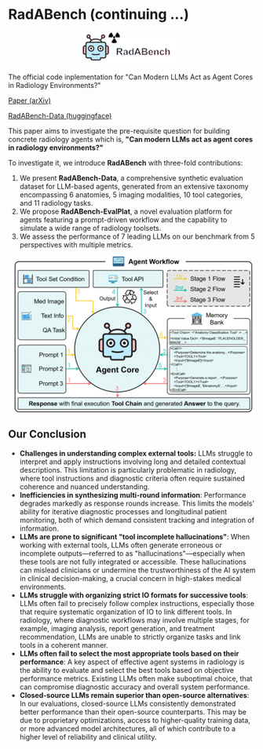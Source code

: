 # RadABench (continuing ...)

<div align="center">
  <img src="./assets/logo.png" width="200"/> <div align="center"></div>
</div>

The official code inplementation for "Can Modern LLMs Act as Agent Cores in Radiology Environments?"

[Paper (arXiv)](https://arxiv.org/pdf/2412.09529)

[RadABench-Data (huggingface)](https://huggingface.co/datasets/QiaoyuZheng/RadABench-Data)

This paper aims to investigate the pre-requisite question for building concrete radiology agents which is, **"Can modern LLMs act as agent cores in radiology environments?"**

To investigate it, we introduce **RadABench** with three-fold contributions: 
1. We present **RadABench-Data**, a comprehensive synthetic evaluation dataset for LLM-based agents, generated from an extensive taxonomy encompassing 6 anatomies, 5 imaging modalities, 10 tool categories, and 11 radiology tasks. 
2. We propose **RadABench-EvalPlat**, a novel evaluation platform for agents featuring a prompt-driven workflow and the capability to simulate a wide range of radiology toolsets.
3. We assess the performance of 7 leading LLMs on our benchmark from 5 perspectives with multiple metrics. 


<div>	
    <Center>
    <img src="/assets/AgentWorkflow.png"
         alt="CoRe模型图片缺失"
         style="80%"/>
    <br>	
    </Center>
</div>

## Our Conclusion
- **Challenges in understanding complex external tools:** LLMs struggle to interpret and apply instructions involving long and detailed contextual descriptions. This limitation is particularly problematic in radiology, where tool instructions and diagnostic criteria often require sustained coherence and nuanced understanding.
- **Inefficiencies in synthesizing multi-round information**: Performance degrades markedly as response rounds increase. This limits the models’ ability for iterative diagnostic processes and longitudinal patient monitoring, both of which demand consistent tracking and integration of information.
- **LLMs are prone to significant "tool incomplete hallucinations"**: When working with external tools, LLMs often generate erroneous or incomplete outputs—referred to as "hallucinations"—especially when these tools are not fully integrated or accessible. These hallucinations can mislead clinicians or undermine the trustworthiness of the AI system in clinical decision-making, a crucial concern in high-stakes medical environments.
- **LLMs struggle with organizing strict IO formats for successive tools**: LLMs often fail to precisely follow complex instructions, especially those that require systematic organization of IO to link different tools. In radiology, where diagnostic workflows may involve multiple stages, for example, imaging analysis, report generation, and treatment recommendation, LLMs are unable to strictly organize tasks and link tools in a coherent manner. 
- **LLMs often fail to select the most appropriate tools based on their performance**: A key aspect of effective agent systems in radiology is the ability to evaluate and select the best tools based on objective performance metrics. Existing LLMs often make suboptimal choice, that can compromise diagnostic accuracy and overall system performance.
- **Closed-source LLMs remain superior than open-source alternatives**: In our evaluations, closed-source LLMs consistently demonstrated better performance than their open-source counterparts. This may be due to proprietary optimizations, access to higher-quality training data, or more advanced model architectures, all of which contribute to a higher level of reliability and clinical utility.
